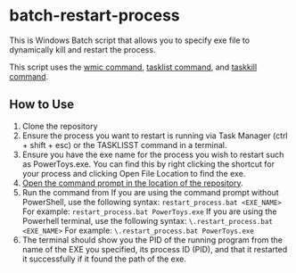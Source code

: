 # batch-restart-process
This is Windows Batch script that allows you to specify exe file to dynamically kill and restart the process. 

This script uses the [wmic command](https://learn.microsoft.com/en-us/windows-server/administration/windows-commands/wmic), [tasklist command](https://learn.microsoft.com/en-us/windows-server/administration/windows-commands/tasklist), and [taskkill command](https://learn.microsoft.com/en-us/windows-server/administration/windows-commands/taskkill).

## How to Use
1. Clone the repository
2. Ensure the process you want to restart is running via Task Manager (ctrl + shift + esc) or the TASKLISST command in a terminal.
3. Ensure you have the exe name for the process you wish to restart such as PowerToys.exe. You can find this by right clicking the shortcut for your process and clicking Open File Location to find the exe.
4. [Open the command prompt in the location of the repository](https://www.itechtics.com/open-command-window-folder/#:~:text=Using%20CMD%20command%20in%20File%20Explorer%20to%20open,command%20prompt%20will%20be%20opened%20in%20the%20folder).
5. Run the command from
If you are using the command prompt without PowerShell, use the following syntax: `restart_process.bat <EXE_NAME>`
For example: `restart_process.bat PowerToys.exe`
If you are using the Powerhell terminal, use the following syntax: `\.restart_process.bat <EXE_NAME>`
For example: `\.restart_process.bat PowerToys.exe`
6. The terminal should show you the PID of the running program from the name of the EXE you specified, its process ID (PID), and that it restarted it successfully if it found the path of the exe.